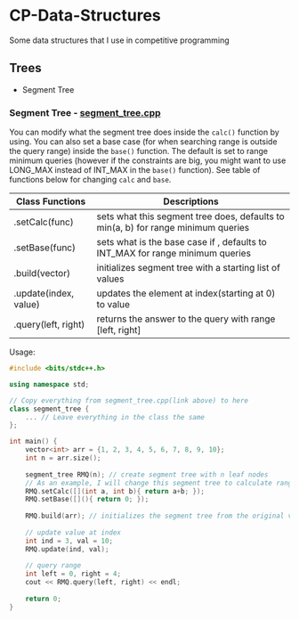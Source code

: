 # CP-Data-Structures
Some data structures that I use in competitive programming

## Trees
 - Segment Tree

### Segment Tree - [segment_tree.cpp](https://github.com/David1425/CP-Data-Structures/blob/main/Trees/segment_tree.cpp)
You can modify what the segment tree does inside the `calc()` function by using. You can also set a base case (for when searching range is outside the query range) inside the `base()` function. The default is set to range minimum queries (however if the constraints are big, you might want to use LONG_MAX instead of INT_MAX in the `base()` function). See table of functions below for changing `calc` and `base`.

| Class Functions | Descriptions |
|-----------------|--------------|
| .setCalc(func) | sets what this segment tree does, defaults to min(a, b) for range minimum queries |
| .setBase(func) | sets what is the base case if , defaults to INT_MAX for range minimum queries |
| .build(vector) | initializes segment tree with a starting list of values |
| .update(index, value) | updates the element at index(starting at 0) to value |
| .query(left, right) | returns the answer to the query with range [left, right]|

Usage:
```cpp
#include <bits/stdc++.h>

using namespace std;

// Copy everything from segment_tree.cpp(link above) to here
class segment_tree {
    ... // Leave everything in the class the same
};

int main() {
    vector<int> arr = {1, 2, 3, 4, 5, 6, 7, 8, 9, 10};
    int n = arr.size();
    
    segment_tree RMQ(n); // create segment tree with n leaf nodes
    // As an example, I will change this segment tree to calculate range sum queries
    RMQ.setCalc([](int a, int b){ return a+b; });
    RMQ.setBase([](){ return 0; });
    
    RMQ.build(arr); // initializes the segment tree from the original vector
    
    // update value at index
    int ind = 3, val = 10;
    RMQ.update(ind, val);
    
    // query range
    int left = 0, right = 4;
    cout << RMQ.query(left, right) << endl;
    
    return 0;
}

```
